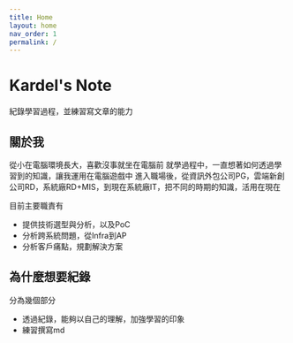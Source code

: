```yaml
---
title: Home
layout: home
nav_order: 1
permalink: /
---
```


# Kardel's Note

紀錄學習過程，並練習寫文章的能力

## 關於我

從小在電腦環境長大，喜歡沒事就坐在電腦前
就學過程中，一直想著如何透過學習到的知識，讓我運用在電腦遊戲中
進入職場後，從資訊外包公司PG，雲端新創公司RD，系統廠RD+MIS，到現在系統廠IT，把不同的時期的知識，活用在現在

目前主要職責有

- 提供技術選型與分析，以及PoC
- 分析跨系統問題，從Infra到AP
- 分析客戶痛點，規劃解決方案

## 為什麼想要紀錄

分為幾個部分

- 透過紀錄，能夠以自己的理解，加強學習的印象
- 練習撰寫md
